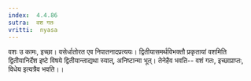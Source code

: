 ```yaml
---
index:  4.4.86
sutra:  वश गतः
vritti:  nyasa
---
```


वशः उ कामः, इच्छा। वसेर्धातोरत एव निपातनादप्रत्ययः। द्वितीयासमर्थविभक्तौ प्रकृतायां वशमिति द्वितीयानिर्देश इष्टे विषये द्वितीयान्ताद्यथा स्यात्, अनिष्टान्मा भूत्। तेनेहैव भवति-- वशं गतः, इच्छाप्राप्तः, विधेय इत्यत्रैव भवति।।

